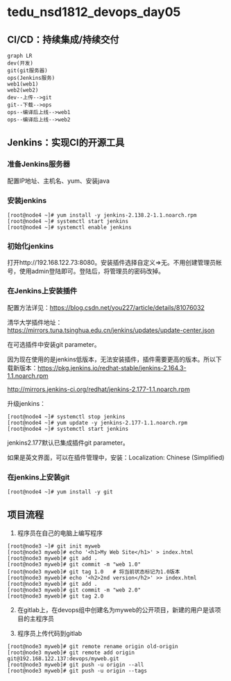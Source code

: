 # tedu_nsd1812_devops_day05

## CI/CD：持续集成/持续交付

```mermaid
graph LR
dev(开发)
git(git服务器)
ops(Jenkins服务)
web1(web1)
web2(web2)
dev--上传-->git
git--下载-->ops
ops--编译后上线-->web1
ops--编译后上线-->web2
```

## Jenkins：实现CI的开源工具

### 准备Jenkins服务器

配置IP地址、主机名、yum、安装java

### 安装jenkins

```shell
[root@node4 ~]# yum install -y jenkins-2.138.2-1.1.noarch.rpm 
[root@node4 ~]# systemctl start jenkins
[root@node4 ~]# systemctl enable jenkins
```

### 初始化jenkins

打开http://192.168.122.73:8080。安装插件选择自定义=>无。不用创建管理员帐号，使用admin登陆即可。登陆后，将管理员的密码改掉。

### 在Jenkins上安装插件

配置方法详见：https://blog.csdn.net/you227/article/details/81076032

清华大学插件地址：https://mirrors.tuna.tsinghua.edu.cn/jenkins/updates/update-center.json

在可选插件中安装git parameter。

因为现在使用的是jenkins低版本，无法安装插件，插件需要更高的版本。所以下载新版本：https://pkg.jenkins.io/redhat-stable/jenkins-2.164.3-1.1.noarch.rpm

http://mirrors.jenkins-ci.org/redhat/jenkins-2.177-1.1.noarch.rpm

升级jenkins：

```shell
[root@node4 ~]# systemctl stop jenkins
[root@node4 ~]# yum update -y jenkins-2.177-1.1.noarch.rpm 
[root@node4 ~]# systemctl start jenkins
```

jenkins2.177默认已集成插件git parameter。

如果是英文界面，可以在插件管理中，安装：Localization: Chinese (Simplified)

### 在jenkins上安装git

```shell
[root@node4 ~]# yum install -y git
```



## 项目流程

1. 程序员在自己的电脑上编写程序

```shell
[root@node3 ~]# git init myweb
[root@node3 myweb]# echo '<h1>My Web Site</h1>' > index.html
[root@node3 myweb]# git add .
[root@node3 myweb]# git commit -m "web 1.0"
[root@node3 myweb]# git tag 1.0   # 将当前状态标记为1.0版本
[root@node3 myweb]# echo '<h2>2nd version</h2>' >> index.html 
[root@node3 myweb]# git add .
[root@node3 myweb]# git commit -m "web 2.0"
[root@node3 myweb]# git tag 2.0
```

2. 在gitlab上，在devops组中创建名为myweb的公开项目，新建的用户是该项目的主程序员

3. 程序员上传代码到gitlab

```shell
[root@node3 myweb]# git remote rename origin old-origin
[root@node3 myweb]# git remote add origin git@192.168.122.137:devops/myweb.git
[root@node3 myweb]# git push -u origin --all
[root@node3 myweb]# git push -u origin --tags
```







